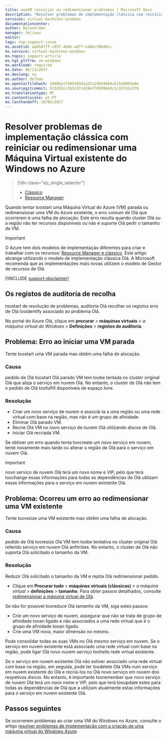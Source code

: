 ```yaml
---
title: aaaVM reiniciar ou redimensionar problemas | Microsoft Docs
description: "Resolver problemas de implementação clássica com reiniciar ou redimensionar uma Máquina Virtual existente do Windows no Azure"
services: virtual-machines-windows
documentationcenter: 
author: Deland-Han
manager: felixwu
editor: 
tags: top-support-issue
ms.assetid: aa854fff-c057-4b8e-ad77-e4dbc39648cc
ms.service: virtual-machines-windows
ms.topic: support-article
ms.tgt_pltfrm: vm-windows
ms.workload: required
ms.date: 06/13/2017
ms.devlang: na
ms.author: delhan
ms.openlocfilehash: 3d00ba17d9558941a37a29034604cb15e0803e0e
ms.sourcegitcommit: 523283cc1b3c37c428e77850964dc1c33742c5f0
ms.translationtype: MT
ms.contentlocale: pt-PT
ms.lasthandoff: 10/06/2017
---
```

# <a name="troubleshoot-classic-deployment-issues-with-restarting-or-resizing-an-existing-windows-virtual-machine-in-azure"></a>Resolver problemas de implementação clássica com reiniciar ou redimensionar uma Máquina Virtual existente do Windows no Azure
> [!div class="op_single_selector"]
> * [Clássico](virtual-machines-windows-classic-restart-resize-error-troubleshooting.md)
> * [Resource Manager](../restart-resize-error-troubleshooting.md?toc=%2fazure%2fvirtual-machines%2fwindows%2ftoc.json)
> 
> 

Quando tentar toostart uma Máquina Virtual do Azure (VM) parada ou redimensionar uma VM do Azure existente, o erro comum de Olá que ocorrerem é uma falha de alocação. Este erro resulta quando cluster Olá ou a região não ter recursos disponíveis ou não é suporte Olá pedir o tamanho da VM.

> [!IMPORTANT]
> O Azure tem dois modelos de implementação diferentes para criar e trabalhar com os recursos: [Resource Manager e clássico](../../../azure-resource-manager/resource-manager-deployment-model.md).  Este artigo abrange utilizando o modelo de implementação clássica Olá. A Microsoft recomenda que as implementações mais novas utilizem o modelo de Gestor de recursos de Olá.
> 
> 

[!INCLUDE [support-disclaimer](../../../../includes/support-disclaimer.md)]

## <a name="collect-audit-logs"></a>Os registos de auditoria de recolha
toostart de resolução de problemas, auditoria Olá recolher os registos erro de Olá tooidentify associado ao problema Olá.

No portal do Azure Olá, clique em **procurar** > **máquinas virtuais** > *a máquina virtual do Windows*  >   **Definições** > **registos de auditoria**.

## <a name="issue-error-when-starting-a-stopped-vm"></a>Problema: Erro ao iniciar uma VM parada
Tente toostart uma VM parada mas obtêm uma falha de alocação.

### <a name="cause"></a>Causa
pedido de Olá toostart Olá parado VM tem toobe tentada no cluster original Olá que aloja o serviço em nuvem Olá. No entanto, o cluster de Olá não tem o pedido de Olá toofulfill disponíveis de espaço livre.

### <a name="resolution"></a>Resolução
* Criar um novo serviço de nuvem e associá-la a uma região ou uma rede virtual com base na região, mas não é um grupo de afinidade.
* Eliminar Olá parado VM.
* Recrie Olá VM no novo serviço de nuvem Olá utilizando discos de Olá.
* Iniciar Olá recriada VM.

Se obtiver um erro quando tenta toocreate um novo serviço em nuvem, tente novamente mais tarde ou alterar a região de Olá para o serviço em nuvem Olá.

> [!IMPORTANT]
> novo serviço de nuvem Olá terá um novo nome e VIP, pelo que terá toochange essas informações para todas as dependências de Olá utilizam essas informações para o serviço em nuvem existente Olá.
> 
> 

## <a name="issue-error-when-resizing-an-existing-vm"></a>Problema: Ocorreu um erro ao redimensionar uma VM existente
Tente tooresize uma VM existente mas obtêm uma falha de alocação.

### <a name="cause"></a>Causa
pedido de Olá tooresize Olá VM tem toobe tentativa no cluster original Olá referido serviço em nuvem Olá anfitriões. No entanto, o cluster de Olá não suporta Olá solicitado o tamanho da VM.

### <a name="resolution"></a>Resolução
Reduzir Olá solicitado o tamanho da VM e repita Olá redimensionar pedido.

* Clique em **Procurar tudo** > **máquinas virtuais (clássicas)** > *a máquina virtual* > **definições** > **tamanho**. Para obter passos detalhados, consulte [redimensionar a máquina virtual de Olá](https://msdn.microsoft.com/library/dn168976.aspx).

Se não for possível tooreduce Olá tamanho da VM, siga estes passos:

* Crie um novo serviço de nuvem, assegurar que não se trata de grupo de afinidade tooan ligado e não associados a uma rede virtual que é o grupo de afinidade tooan ligado.
* Crie uma VM nova, maior dimensão no mesmo.

Pode consolidar todas as suas VMs no Olá mesmo serviço em nuvem. Se o serviço em nuvem existente está associado uma rede virtual com base na região, pode ligar Olá novo nuvem serviço toohello rede virtual existente.

Se o serviço em nuvem existente Olá não estiver associado uma rede virtual com base na região, em seguida, pode ter toodelete Olá VMs num serviço em nuvem existente do Olá e recriá-los no Olá novo serviço em nuvem dos respetivos discos. No entanto, é importante tooremember que novo serviço de nuvem Olá terá um novo nome e VIP, pelo que terá tooupdate estes para todas as dependências de Olá que a utilizam atualmente estas informações para o serviço em nuvem existente Olá.

## <a name="next-steps"></a>Passos seguintes
Se ocorrerem problemas ao criar uma VM do Windows no Azure, consulte o artigo [resolver problemas de implementação com a criação de uma máquina virtual do Windows Azure](../troubleshoot-deployment-new-vm.md?toc=%2fazure%2fvirtual-machines%2fwindows%2ftoc.json).

